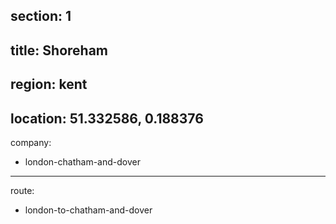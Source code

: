 section: 1
----
title: Shoreham
----
region: kent
----
location: 51.332586, 0.188376
----
company:
- london-chatham-and-dover
----
route:
- london-to-chatham-and-dover
